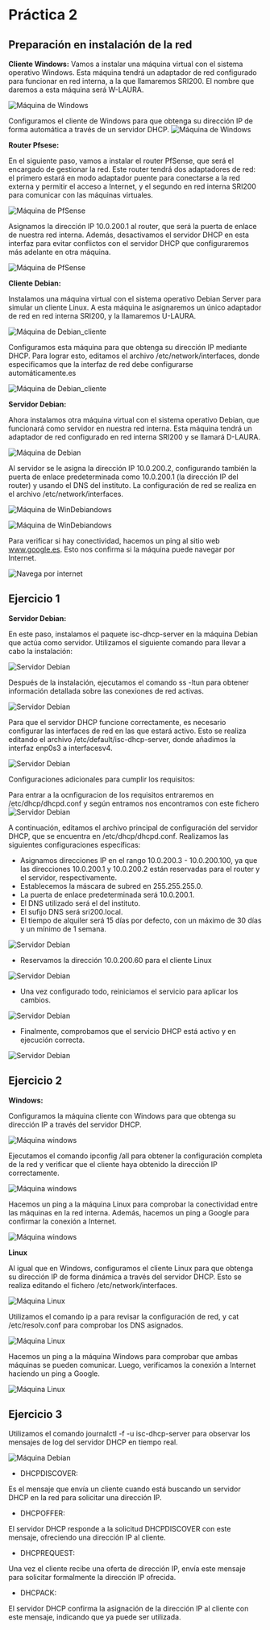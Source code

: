 # Práctica 2 

## Preparación en instalación de la red
**Cliente Windows:**
Vamos a instalar una máquina virtual con el sistema operativo Windows. Esta máquina tendrá un adaptador de red configurado para funcionar en red interna, a la que llamaremos SRI200. El nombre que daremos a esta máquina será W-LAURA.

![Máquina de Windows](./imagenes-sri/maquina-windows.png)

Configuramos el cliente de Windows para que obtenga su dirección IP de forma automática a través de un servidor DHCP. 
![Máquina de Windows](./imagenes-sri/ip-cliente-windows-dhcp.png)
 
**Router Pfsese:**

En el siguiente paso, vamos a instalar el router PfSense, que será el encargado de gestionar la red. Este router tendrá dos adaptadores de red: el primero estará en modo adaptador puente para conectarse a la red externa y permitir el acceso a Internet, y el segundo en red interna SRI200 para comunicar con las máquinas virtuales.

![Máquina de PfSense](./imagenes-sri/maquina-pfsense.png)

Asignamos la dirección IP 10.0.200.1 al router, que será la puerta de enlace de nuestra red interna. Además, desactivamos el servidor DHCP en esta interfaz para evitar conflictos con el servidor DHCP que configuraremos más adelante en otra máquina.

![Máquina de PfSense](./imagenes-sri/ip-pfsense.png)

**Cliente Debian:**

Instalamos una máquina virtual con el sistema operativo Debian Server para simular un cliente Linux. A esta máquina le asignaremos un único adaptador de red en red interna SRI200, y la llamaremos U-LAURA.

![Máquina de Debian_cliente](./imagenes-sri/maquina_debian_cliente.png)

Configuramos esta máquina para que obtenga su dirección IP mediante DHCP. Para lograr esto, editamos el archivo /etc/network/interfaces, donde especificamos que la interfaz de red debe configurarse automáticamente.es

![Máquina de Debian_cliente](./imagenes-sri/ip-cliente-linux.png)

**Servidor Debian:**

Ahora instalamos otra máquina virtual con el sistema operativo Debian, que funcionará como servidor en nuestra red interna. Esta máquina tendrá un adaptador de red configurado en red interna SRI200 y se llamará D-LAURA.

![Máquina de Debian](./imagenes-sri/maquina-debian.png)

 Al servidor se le asigna la dirección IP 10.0.200.2, configurando también la puerta de enlace predeterminada como 10.0.200.1 (la dirección IP del router) y usando el DNS del instituto. La configuración de red se realiza en el archivo /etc/network/interfaces.

![Máquina de WinDebiandows](./imagenes-sri/ip-debian.png)

![Máquina de WinDebiandows](./imagenes-sri/ip-a-debian.png)

Para verificar si hay conectividad, hacemos un ping al sitio web www.google.es. Esto nos confirma si la máquina puede navegar por Internet.

![Navega por internet](./imagenes-sri/ping-google-debian.png)

## Ejercicio 1

**Servidor Debian:**

En este paso, instalamos el paquete isc-dhcp-server en la máquina Debian que actúa como servidor. Utilizamos el siguiente comando para llevar a cabo la instalación:

![Servidor Debian](./imagenes-sri/apt-get-install-debian.png)

Después de la instalación, ejecutamos el comando ss -ltun para obtener información detallada sobre las conexiones de red activas.

![Servidor Debian](./imagenes-sri/ss_-ltun_debian.PNG)

Para que el servidor DHCP funcione correctamente, es necesario configurar las interfaces de red en las que estará activo. Esto se realiza editando el archivo /etc/default/isc-dhcp-server, donde añadimos la interfaz enp0s3 a interfacesv4.

![Servidor Debian](./imagenes-sri/interfaces.default-debian.png)

Configuraciones adicionales para cumplir los requisitos:

Para entrar a la ocnfiguracion de los requisitos entraremos en /etc/dhcp/dhcpd.conf 
y según entramos nos encontramos con este fichero 
![Servidor Debian](./imagenes-sri/1-dhcp.conf.png)

A continuación, editamos el archivo principal de configuración del servidor DHCP, que se encuentra en /etc/dhcp/dhcpd.conf. Realizamos las siguientes configuraciones específicas:

- Asignamos direcciones IP en el rango 10.0.200.3 - 10.0.200.100, ya que las direcciones 10.0.200.1 y 10.0.200.2 están reservadas para el router y el servidor, respectivamente.
- Establecemos la máscara de subred en 255.255.255.0.
- La puerta de enlace predeterminada será 10.0.200.1.
- El DNS utilizado será el del instituto.
- El sufijo DNS será sri200.local.
- El tiempo de alquiler será 15 días por defecto, con un máximo de 30 días y un mínimo de 1 semana.

![Servidor Debian](./imagenes-sri/2-dhcp.conf.png)

- Reservamos la dirección 10.0.200.60 para el cliente Linux
  
![Servidor Debian](./imagenes-sri/3.dhcp.conf.png)

- Una vez configurado todo, reiniciamos el servicio para aplicar los cambios.
  
![Servidor Debian](./imagenes-sri/reiniciar_debian.png)

- Finalmente, comprobamos que el servicio DHCP está activo y en ejecución correcta.
  
![Servidor Debian](./imagenes-sri/restart-status-debian.png)


## Ejercicio 2

**Windows:**

Configuramos la máquina cliente con Windows para que obtenga su dirección IP a través del servidor DHCP.

![Máquina windows](./imagenes-sri/ip-cliente-windows-dhcp.png)

Ejecutamos el comando ipconfig /all para obtener la configuración completa de la red y verificar que el cliente haya obtenido la dirección IP correctamente.

![Máquina windows](./imagenes-sri/ip-cliente-windows.png)

Hacemos un ping a la máquina Linux para comprobar la conectividad entre las máquinas en la red interna. Además, hacemos un ping a Google para confirmar la conexión a Internet.

![Máquina windows](./imagenes-sri/ping-windows.png)

**Linux**

Al igual que en Windows, configuramos el cliente Linux para que obtenga su dirección IP de forma dinámica a través del servidor DHCP. Esto se realiza editando el fichero /etc/network/interfaces.

![Máquina Linux](./imagenes-sri/ip-cliente-linux.png)

Utilizamos el comando ip a para revisar la configuración de red, y cat /etc/resolv.conf para comprobar los DNS asignados.

![Máquina Linux](./imagenes-sri/ip-a-cliente-debian.png)

Hacemos un ping a la máquina Windows para comprobar que ambas máquinas se pueden comunicar. Luego, verificamos la conexión a Internet haciendo un ping a Google.

![Máquina Linux](./imagenes-sri/ping-linux.png)

## Ejercicio 3

Utilizamos el comando journalctl -f -u isc-dhcp-server para observar los mensajes de log del servidor DHCP en tiempo real.

![Máquina Debian](./imagenes-sri/journalctl_debian.PNG)

- DHCPDISCOVER:

Es el mensaje que envía un cliente cuando está buscando un servidor DHCP en la red para solicitar una dirección IP.

- DHCPOFFER:

 El servidor DHCP responde a la solicitud DHCPDISCOVER con este mensaje, ofreciendo una dirección IP al cliente.

- DHCPREQUEST:

Una vez el cliente recibe una oferta de dirección IP, envía este mensaje para solicitar formalmente la dirección IP ofrecida.

- DHCPACK:

El servidor DHCP confirma la asignación de la dirección IP al cliente con este mensaje, indicando que ya puede ser utilizada.
